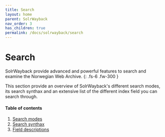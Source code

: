 ```yaml
---
title: Search
layout: home
parent: SolrWayback
nav_order: 3
has_children: true
permalink: /docs/solrwayback/search
---
```


# Search
SolrWayback provide advanced and powerful features to search and examine the Norwegian Web Archive.
{: .fs-6 .fw-300 }

This section provide an overview of SolrWayback's different search modes, its search synthax and an extensive list of the different index field you can search through.

#### Table of contents
1. [Search modes](./search/search-modes)
2. [Search synthax](./search/search-synthax)
3. [Field descriptions](./search/fields)
